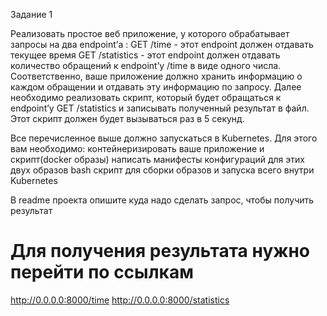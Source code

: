 Задание 1

Реализовать простое веб приложение, у которого обрабатывает запросы на два endpoint’а : 
GET /time - этот endpoint должен отдавать текущее время
GET /statistics - этот endpoint должен отдавать количество обращений к endpoint’у /time в виде одного числа. Соответственно, ваше приложение должно хранить информацию о каждом обращении и отдавать эту информацию по запросу. 
Далее необходимо реализовать скрипт, который будет обращаться к endpoint’у GET /statistics и записывать полученный результат в файл. Этот скрипт должен будет вызываться раз в 5 секунд.

Все перечисленное выше должно запускаться в Kubernetes. Для этого вам необходимо: 
контейнеризировать ваше приложение и скрипт(docker образы)
написать манифесты конфигураций для этих двух образов
bash скрипт для сборки образов и запуска всего внутри Kubernetes

В readme проекта опишите куда надо сделать запрос, чтобы получить результат

# Для получения результата нужно перейти по ссылкам
http://0.0.0.0:8000/time
http://0.0.0.0:8000/statistics